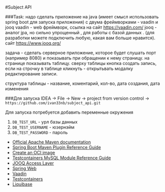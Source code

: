 #Subject API

###Task:
надо сделать приложение на java (имеет смысл использовать spring boot для запуска приложения) с двума фреймворками - vaadin и jooq
vaadin - web фреймворк, ссылка на сайт https://vaadin.com/
jooq - аналог jpa, но сильно упрощенный , для работы с базой данных . (для разработки можете подключить любую, какая вам больше нравится). сайт https://www.jooq.org/

задача - сделать серверное приложение, которое будет слушать порт (например 8080) и показывать при обращении к нему страницу. на странице показывать таблицу. сверху таблицы кнопка создать запись, если на строчку в таблице кликнуть - открытьвать модалку редактирование записи.

структура таблицы -
название, коментарий, кол-во, дата создания, дата изменения

###Для запуска
IDEA -> File -> New -> project from version control -> `https://github.com/ivan33nb/subject_api.git`

Для запуска потребуется добавить переменные окружения
1) `DB_TEST_URL` - урл базы данных
2) `DB_TEST_USERNAME` - юзернэйм
3) `DB_TEST_PASSWORD` - пароль

* [Official Apache Maven documentation](https://maven.apache.org/guides/index.html)
* [Spring Boot Maven Plugin Reference Guide](https://docs.spring.io/spring-boot/docs/2.7.3/maven-plugin/reference/html/)
* [Create an OCI image](https://docs.spring.io/spring-boot/docs/2.7.3/maven-plugin/reference/html/#build-image)
* [Testcontainers MySQL Module Reference Guide](https://www.testcontainers.org/modules/databases/mysql/)
* [JOOQ Access Layer](https://docs.spring.io/spring-boot/docs/2.7.3/reference/htmlsingle/#data.sql.jooq)
* [Spring Web](https://docs.spring.io/spring-boot/docs/2.7.3/reference/htmlsingle/#web)
* [Vaadin](https://vaadin.com/spring)
* [Testcontainers](https://www.testcontainers.org/)
* [Liquibase](https://www.liquibase.org/)